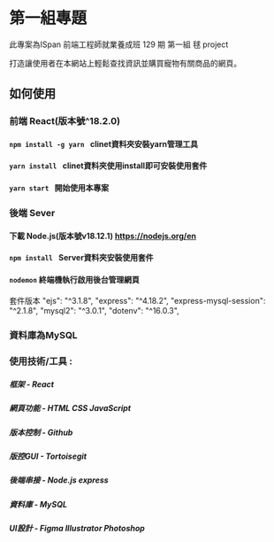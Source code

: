 # 第一組專題
此專案為ISpan 前端工程師就業養成班 129 期 第一組 毬 project

打造讓使用者在本網站上輕鬆查找資訊並購買寵物有關商品的網頁。


## 如何使用
### 前端 React(版本號^18.2.0)
#### `npm install -g yarn ` clinet資料夾安裝yarn管理工具
#### `yarn install ` clinet資料夾使用install即可安裝使用套件
#### `yarn start ` 開始使用本專案

### 後端 Sever
#### 下載 Node.js(版本號v18.12.1) https://nodejs.org/en
#### `npm install ` Server資料夾安裝使用套件
#### ` nodemon ` 終端機執行啟用後台管理網頁

套件版本 
"ejs": "^3.1.8",
"express": "^4.18.2",
"express-mysql-session": "^2.1.8",
"mysql2": "^3.0.1",
"dotenv": "^16.0.3",

### 資料庫為MySQL

### 使用技術/工具 :
##### 框架 - React
##### 網頁功能 - HTML CSS JavaScript
##### 版本控制 - Github 
##### 版控GUI - Tortoisegit
##### 後端串接 - Node.js express 
##### 資料庫 - MySQL
##### UI設計 - Figma Illustrator Photoshop
